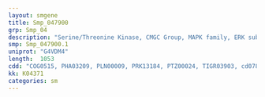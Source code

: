 ```yaml
---
layout: smgene
title: Smp_047900
grp: Smp_04
description: "Serine/Threonine Kinase, CMGC Group, MAPK family, ERK subfamily"
smp: Smp_047900.1
uniprot: "G4VDM4"
length:  1053
cdd: "COG0515, PHA03209, PLN00009, PRK13184, PTZ00024, TIGR03903, cd07849, cl21453, pfam00069, smart00220"
kk: K04371
categories: sm
---
```

